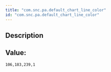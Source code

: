 ```yaml
---
title: "com.snc.pa.default_chart_line_color"
id: "com.snc.pa.default_chart_line_color"
---
```

## Description



## Value: 
```
106,183,239,1
```